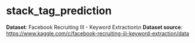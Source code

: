 # stack_tag_prediction

**Dataset**: Facebook Recruiting III - Keyword Extraction\n
**Dataset source**:  https://www.kaggle.com/c/facebook-recruiting-iii-keyword-extraction/data

